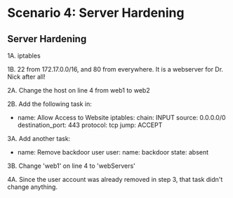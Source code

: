# Scenario 4: Server Hardening

## Server Hardening

1A. iptables

1B. 22 from 172.17.0.0/16, and 80 from everywhere.  It is a webserver for Dr. Nick after all!

2A. Change the host on line 4 from web1 to web2

2B. Add the following task in:
- name: Allow Access to Website
  iptables:
    chain: INPUT
    source: 0.0.0.0/0
    destination_port: 443
    protocol: tcp
    jump: ACCEPT

3A. Add another task:
- name: Remove backdoor user
  user:
    name: backdoor
    state: absent

3B. Change 'web1' on line 4 to 'webServers'

4A. Since the user account was already removed in step 3, that task didn't change anything.
